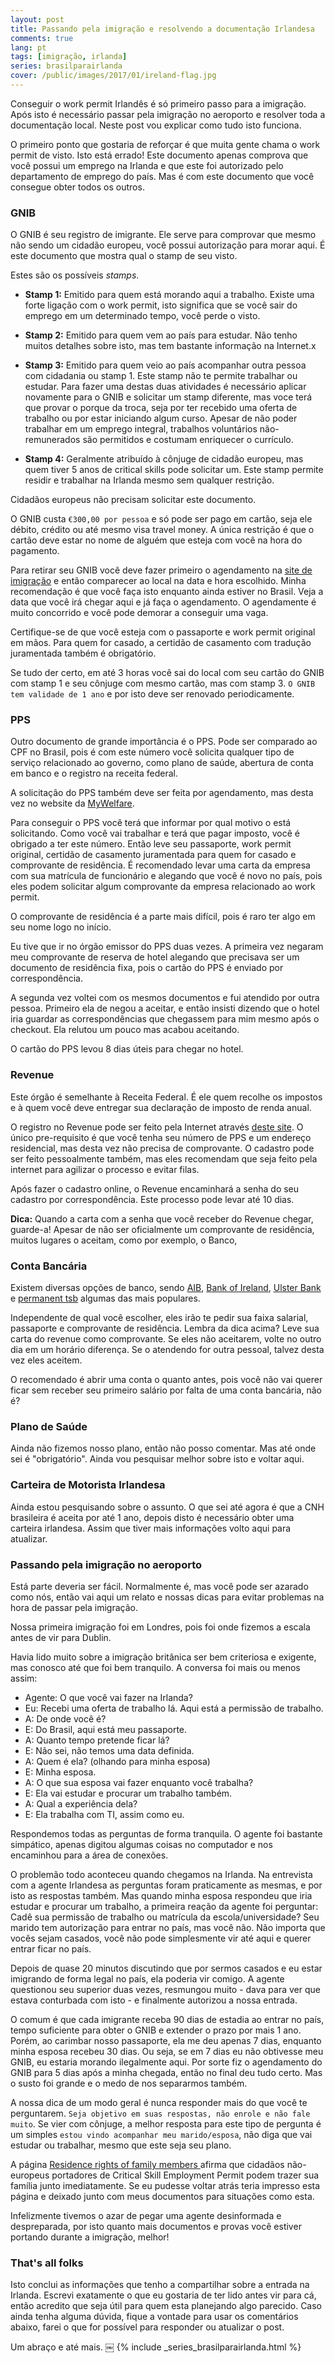 ```yaml
---
layout: post
title: Passando pela imigração e resolvendo a documentação Irlandesa
comments: true
lang: pt
tags: [imigração, irlanda]
series: brasilparairlanda
cover: /public/images/2017/01/ireland-flag.jpg
---
```


Conseguir o work permit Irlandês é só primeiro passo para a imigração. Após isto é necessário passar pela imigração no aeroporto e resolver toda a documentação local. Neste post vou explicar como tudo isto funciona.

O primeiro ponto que gostaria de reforçar é que muita gente chama o work permit de visto. Isto está errado! Este documento apenas comprova que você possui um emprego na Irlanda e que este foi autorizado pelo departamento de emprego do país. Mas é com este documento que você consegue obter todos os outros.

### GNIB

O GNIB é seu registro de imigrante. Ele serve para comprovar que mesmo não sendo um cidadão europeu, você possui autorização para morar aqui. É este documento que mostra qual o stamp de seu visto.

Estes são os possíveis *stamps*.

- **Stamp 1:** Emitido para quem está morando aqui a trabalho. Existe uma forte ligação com o work permit, isto significa que se você sair do emprego em um determinado tempo, você perde o visto.

- **Stamp 2:** Emitido para quem vem ao país para estudar. Não tenho muitos detalhes sobre isto, mas tem bastante informação na Internet.x

- **Stamp 3:** Emitido para quem veio ao país acompanhar outra pessoa com cidadania ou stamp 1. Este stamp não te permite trabalhar ou estudar. Para fazer uma destas duas atividades é necessário aplicar novamente para o GNIB e solicitar um stamp diferente, mas voce terá que provar o porque da troca, seja por ter recebido uma oferta de trabalho ou por estar iniciando algum curso. Apesar de não poder trabalhar em um emprego integral, trabalhos voluntários não-remunerados são permitidos e costumam enriquecer o currículo.

- **Stamp 4:** Geralmente atribuído à cônjuge de cidadão europeu, mas quem tiver 5 anos de critical skills pode solicitar um. Este stamp permite residir e trabalhar na Irlanda mesmo sem qualquer restrição. 

Cidadãos europeus não precisam solicitar este documento.

O GNIB custa `€300,00 por pessoa` e só pode ser pago em cartão, seja ele débito, crédito ou até mesmo visa travel money. A única restrição é que o cartão deve estar no nome de alguém que esteja com você na hora do pagamento.

Para retirar seu GNIB você deve fazer primeiro o agendamento na [site de imigração](https://burghquayregistrationoffice.inis.gov.ie/) e então comparecer ao local na data e hora escolhido. Minha recomendação é que você faça isto enquanto ainda estiver no Brasil. Veja a data que você irá chegar aqui e já faça o agendamento. O agendamente é muito concorrido e você pode demorar a conseguir uma vaga.

Certifique-se de que você esteja com o passaporte e work permit original em mãos. Para quem for casado, a certidão de casamento com tradução juramentada também é obrigatório.

Se tudo der certo, em até 3 horas você sai do local com seu cartão do GNIB com stamp 1 e seu cônjuge com mesmo cartão, mas com stamp 3. `O GNIB tem validade de 1 ano` e por isto deve ser renovado periodicamente.

### PPS

Outro documento de grande importância é o PPS. Pode ser comparado ao CPF no Brasil, pois é com este número você solicita qualquer tipo de serviço relacionado ao governo, como plano de saúde, abertura de conta em banco e o registro na receita federal.

A solicitação do PPS também deve ser feita por agendamento, mas desta vez no website da [MyWelfare](https://www.mywelfare.ie/Account/Login).

Para conseguir o PPS você terá que informar por qual motivo o está solicitando. Como você vai trabalhar e terá que pagar imposto, você é obrigado a ter este número. Então leve seu passaporte, work permit original, certidão de casamento juramentada para quem for casado e comprovante de residência. É recomendado levar uma carta da empresa com sua matrícula de funcionário e alegando que você é novo no país, pois eles podem solicitar algum comprovante da empresa relacionado ao work permit.

O comprovante de residência é a parte mais difícil, pois é raro ter algo em seu nome logo no início.

Eu tive que ir no órgão emissor do PPS duas vezes. A primeira vez negaram meu comprovante de reserva de hotel alegando que precisava ser um documento de residência fixa, pois o cartão do PPS é enviado por correspondência.

A segunda vez voltei com os mesmos documentos e fui atendido por outra pessoa. Primeiro ela de negou a aceitar, e então insisti dizendo que o hotel iria guardar as correspondências que chegassem para mim mesmo após o checkout. Ela relutou um pouco mas acabou aceitando.

O cartão do PPS levou 8 dias úteis para chegar no hotel.

### Revenue

Este órgão é semelhante à Receita Federal. É ele quem recolhe os impostos e à quem você deve entregar sua declaração de imposto de renda anual.

O registro no Revenue pode ser feito pela Internet através [deste site](http://www.revenue.ie/en/index.html). O único pre-requisito é que você tenha seu número de PPS e um endereço residencial, mas desta vez não precisa de comprovante. O cadastro pode ser feito pessoalmente também, mas eles recomendam que seja feito pela internet para agilizar o processo e evitar filas.

Após fazer o cadastro online, o Revenue encaminhará a senha do seu cadastro por correspondência. Este processo pode levar até 10 dias.

**Dica:** Quando a carta com a senha que você receber do Revenue chegar, guarde-a! Apesar de não ser oficialmente um comprovante de residência, muitos lugares o aceitam, como por exemplo, o Banco,

### Conta Bancária

Existem diversas opções de banco, sendo [AIB](https://aib.ie/), [Bank of Ireland](https://www.bankofireland.com/), [Ulster Bank](http://digital.ulsterbank.ie/) e [permanent tsb](http://www.permanenttsbgroup.ie/) algumas das mais populares.

Independente de qual você escolher, eles irão te pedir sua faixa salarial, passaporte e comprovante de residência. Lembra da dica acima? Leve sua carta do revenue como comprovante. Se eles não aceitarem, volte no outro dia em um horário diferença. Se o atendendo for outra pessoal, talvez desta vez eles aceitem.

O recomendado é abrir uma conta o quanto antes, pois você não vai querer ficar sem receber seu primeiro salário por falta de uma conta bancária, não é?

### Plano de Saúde 

Ainda não fizemos nosso plano, então não posso comentar. Mas até onde sei é "obrigatório". Ainda vou pesquisar melhor sobre isto e voltar aqui.

### Carteira de Motorista Irlandesa

Ainda estou pesquisando sobre o assunto. O que sei até agora é que a CNH brasileira é aceita por até 1 ano, depois disto é necessário obter uma carteira irlandesa. Assim que tiver mais informações volto aqui para atualizar.

### Passando pela imigração no aeroporto 

Está parte deveria ser fácil. Normalmente é, mas você pode ser azarado como nós, então vai aqui um relato e nossas dicas para evitar problemas na hora de passar pela imigração. 

Nossa primeira imigração foi em Londres, pois foi onde fizemos a escala antes de vir para Dublin. 

Havia lido muito sobre a imigração britânica ser bem criteriosa e exigente, mas conosco até que foi bem tranquilo. A conversa foi mais ou menos assim:

- Agente: O que você vai fazer na Irlanda? 
- Eu: Recebi uma oferta de trabalho lá. Aqui está a permissão de trabalho.
- A: De onde você é?
- E: Do Brasil, aqui está meu passaporte.
- A: Quanto tempo pretende ficar lá?
- E: Não sei, não temos uma data definida.
- A: Quem é ela? (olhando para minha esposa)
- E: Minha esposa.
- A: O que sua esposa vai fazer enquanto você trabalha?
- E: Ela vai estudar e procurar um trabalho também.
- A: Qual a experiência dela?
- E: Ela trabalha com TI, assim como eu.

Respondemos todas as perguntas de forma tranquila. O agente foi bastante simpático, apenas digitou algumas coisas no computador e nos encaminhou para a área de conexões.

O problemão todo aconteceu quando chegamos na Irlanda. Na entrevista com a agente Irlandesa as perguntas foram praticamente as mesmas, e por isto as respostas também. Mas quando minha esposa respondeu que iria estudar e procurar um trabalho, a primeira reação da agente foi perguntar: Cadê sua permissão de trabalho ou matrícula da escola/universidade? Seu marido tem autorização para entrar no país, mas você não. Não importa que vocês sejam casados, você não pode simplesmente vir até aqui e querer entrar ficar no país.

Depois de quase 20 minutos discutindo que por sermos casados e eu estar imigrando de forma legal no país, ela poderia vir comigo. A agente questionou seu superior duas vezes, resmungou muito - dava para ver que estava conturbada com isto - e finalmente autorizou a nossa entrada.

O comum é que cada imigrante receba 90 dias de estadia ao entrar no país, tempo suficiente para obter o GNIB e extender o prazo por mais 1 ano. Porém, ao carimbar nosso passaporte, ela me deu apenas 7 dias, enquanto minha esposa recebeu 30 dias. Ou seja, se em 7 dias eu não obtivesse meu GNIB, eu estaria morando ilegalmente aqui. Por sorte fiz o agendamento do GNIB para 5 dias após a minha chegada, então no final deu tudo certo. Mas o susto foi grande e o medo de nos separarmos também.

A nossa dica de um modo geral é nunca responder mais do que você te perguntarem. `Seja objetivo em suas respostas, não enrole e não fale muito`. Se vier com cônjuge, a melhor resposta para este tipo de pergunta é um simples `estou vindo acompanhar meu marido/esposa`, não diga que vai estudar ou trabalhar, mesmo que este seja seu plano. 

A página [Residence rights of family members
](http://www.citizensinformation.ie/en/moving_country/moving_to_ireland/rights_of_residence_in_ireland/residence_rights_of_family_members.html) afirma que cidadãos não-europeus portadores de Critical Skill Employment Permit podem trazer sua família junto imediatamente. Se eu pudesse voltar atrás teria impresso esta página e deixado junto com meus documentos para situações como esta.

Infelizmente tivemos o azar de pegar uma agente desinformada e despreparada, por isto quanto mais documentos e provas você estiver portando durante a imigração, melhor!

### That's all folks

Isto conclui as informações que tenho a compartilhar sobre a entrada na Irlanda. Escrevi exatamente o que eu gostaria de ter lido antes vir para cá, então acredito que seja útil para quem esta planejando algo parecido. Caso ainda tenha alguma dúvida, fique a vontade para usar os comentários abaixo, farei o que for possível para responder ou atualizar o post.

Um abraço e até mais.
￼
{% include _series_brasilparairlanda.html %}